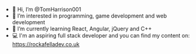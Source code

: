 - 👋 Hi, I’m @TomHarrison001
- 👀 I’m interested in programming, game development and web development
- 🌱 I’m currently learning React, Angular, jQuery and C++
- 💻 I'm an aspiring full stack developer and you can find my content on: https://rockafelladev.co.uk

<!---
TomHarrison001/TomHarrison001 is a ✨ special ✨ repository because its `README.md` (this file) appears on your GitHub profile.
You can click the Preview link to take a look at your changes.
--->
